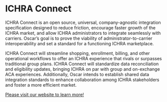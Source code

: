 # ICHRA Connect

ICHRA Connect is an open source, universal, company-agnostic integration specification designed to reduce friction, encourage faster growth of the ICHRA market, and allow ICHRA administrators to integrate seamlessly with carriers. Oscar’s goal is to prove the viability of administrator-to-carrier interoperability and set a standard for a functioning ICHRA marketplace.

ICHRA Connect will streamline shopping, enrollment, billing, and other operational workflows to offer an ICHRA experience that rivals or surpasses traditional group plans. ICHRA Connect will standardize data reconciliation and eligibility updates, bringing ICHRA on par with group and on-exchange ACA experiences. Additionally, Oscar intends to establish shared data integration standards to enhance collaboration among ICHRA stakeholders and foster a more efficient market.

[Please visit our website to learn more!](ichraconnect.hioscar.com)
